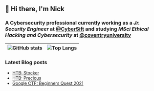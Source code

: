 ## 👋 Hi there, I'm Nick
### A Cybersecurity professional currently working as a *Jr. Security Engineer* at [@CyberSift](https://github.com/CyberSift) and studying *MSci Ethical Hacking and Cybersecurity* at [@coventryuniversity](https://github.com/coventryuniversity)


| ![GitHub stats](https://github-readme-stats.vercel.app/api?username=Nikelandjelo&count_private=true&show_icons=true&theme=tokyonight) | ![Top Langs](https://github-readme-stats.vercel.app/api/top-langs/?username=Nikelandjelo&layout=compact&theme=tokyonight) |
|-|-|

<!-- ![Readme Card](https://github-readme-stats.vercel.app/api/pin/?username=Nikelandjelo&repo=blog&theme=tokyonight) -->

### Latest Blog posts
<!-- BLOG-POST-LIST:START -->
- [HTB: Stocker](https://blog.n11k.xyz/posts/htb_m_stocker/)
- [HTB: Precious](https://blog.n11k.xyz/posts/htb_m_precious/)
- [Google CTF: Beginners Quest 2021](https://blog.n11k.xyz/posts/google-beginners-quest/)
<!-- BLOG-POST-LIST:END -->
